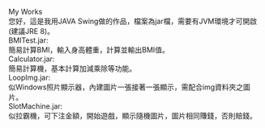 My Works<br />
您好，這是我用JAVA Swing做的作品，檔案為jar檔，需要有JVM環境才可開啟(建議JRE 8)。<br />
BMITest.jar:<br />
簡易計算BMI，輸入身高體重，計算並輸出BMI值。<br />
Calculator.jar:<br />
簡易計算機，基本計算加減乘除等功能。<br />
LoopImg.jar:<br />
似Windows照片顯示器，內建圖片一張接著一張顯示，需配合img資料夾之圖片。<br />
SlotMachine.jar:<br />
似拉霸機，可下注金額，開始遊戲，顯示隨機圖片，圖片相同賺錢，否則賠錢。<br />






